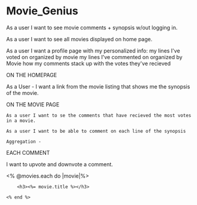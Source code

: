 Movie_Genius
============


As a user I want to see movie comments + synopsis w/out logging in.

As a user I want to see all movies displayed on home page.

As a user I want a profile page with my personalized info:
	my lines I've voted on organized by movie
	my lines I've commented on organized by Movie
	how my comments stack up with the votes they've recieved

ON THE HOMEPAGE

As a User - I want a link from the movie listing that shows me the synopsis of the movie.

ON THE MOVIE PAGE 

	As a user I want to se the comments that have recieved the most votes in a movie. 

	As a user I want to be able to comment on each line of the synopsis

	Aggregation - 

EACH COMMENT 

I want to upvote and downvote a comment. 





 <% @movies.each do |movie|%>
		
		<h3><%= movie.title %></h3>

	<% end %>
